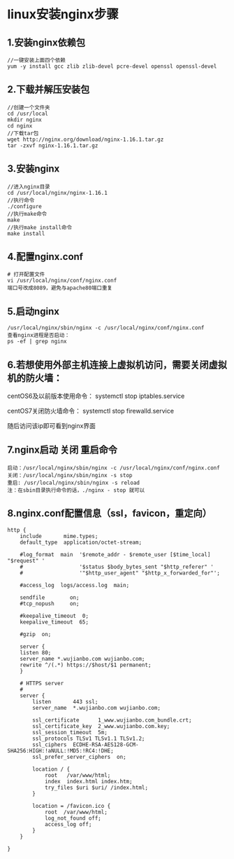 # linux安装nginx步骤

## 1.安装nginx依赖包

    //一键安装上面四个依赖
    yum -y install gcc zlib zlib-devel pcre-devel openssl openssl-devel

## 2.下载并解压安装包

    //创建一个文件夹
    cd /usr/local
    mkdir nginx
    cd nginx
    //下载tar包
    wget http://nginx.org/download/nginx-1.16.1.tar.gz
    tar -zxvf nginx-1.16.1.tar.gz

## 3.安装nginx

    //进入nginx目录
    cd /usr/local/nginx/nginx-1.16.1
    //执行命令
    ./configure
    //执行make命令
    make
    //执行make install命令
    make install
## 4.配置nginx.conf

    # 打开配置文件
    vi /usr/local/nginx/conf/nginx.conf
    端口号改成8089，避免与apache80端口重复
    
## 5.启动nginx

    /usr/local/nginx/sbin/nginx -c /usr/local/nginx/conf/nginx.conf
    查看nginx进程是否启动：
    ps -ef | grep nginx

## 6.若想使用外部主机连接上虚拟机访问，需要关闭虚拟机的防火墙：

centOS6及以前版本使用命令： systemctl stop iptables.service

centOS7关闭防火墙命令： systemctl stop firewalld.service

随后访问该ip即可看到nginx界面

## 7.nginx启动 关闭 重启命令
    启动：/usr/local/nginx/sbin/nginx -c /usr/local/nginx/conf/nginx.conf
    关闭：/usr/local/nginx/sbin/nginx -s stop
    重启: /usr/local/nginx/sbin/nginx -s reload
    注：在sbin目录执行命令的话，./nginx - stop 就可以
    
## 8.nginx.conf配置信息（ssl，favicon，重定向）
    http {
        include       mime.types;
        default_type  application/octet-stream;

        #log_format  main  '$remote_addr - $remote_user [$time_local] "$request" '
        #                  '$status $body_bytes_sent "$http_referer" '
        #                  '"$http_user_agent" "$http_x_forwarded_for"';

        #access_log  logs/access.log  main;

        sendfile        on;
        #tcp_nopush     on;

        #keepalive_timeout  0;
        keepalive_timeout  65;

        #gzip  on;

        server {
        listen 80;
        server_name *.wujianbo.com wujianbo.com;
        rewrite ^/(.*) https://$host/$1 permanent;
        }

        # HTTPS server
        #
        server {
            listen       443 ssl;
            server_name  *.wujianbo.com wujianbo.com;

            ssl_certificate      1_www.wujianbo.com_bundle.crt;
            ssl_certificate_key  2_www.wujianbo.com.key;
            ssl_session_timeout  5m;
            ssl_protocols TLSv1 TLSv1.1 TLSv1.2;
            ssl_ciphers  ECDHE-RSA-AES128-GCM-SHA256:HIGH:!aNULL:!MD5:!RC4:!DHE;
            ssl_prefer_server_ciphers  on;

            location / {
                root   /var/www/html;
                index  index.html index.htm;
                try_files $uri $uri/ /index.html;
            }

            location = /favicon.ico {
                root  /var/www/html;
                log_not_found off;
                access_log off;
            }
        }

    }
